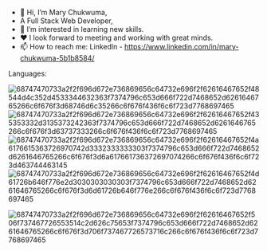 - 👋 Hi, I’m Mary Chukwuma, 
- A Full Stack Web Developer,
- 👀 I’m interested in learning new skills.
- ❤️ I look forward to meeting and working with great minds.
- 📫 How to reach me: Linkedln - https://www.linkedin.com/in/mary-chukwuma-5b1b8584/

Languages:

![68747470733a2f2f696d672e736869656c64732e696f2f62616467652f48544d4c352d4533344632363f7374796c653d666f722d7468652d6261646765266c6f676f3d68746d6c35266c6f676f436f6c6f723d7768697465](https://user-images.githubusercontent.com/91586774/156714573-b5875e77-6f38-4191-8718-a1b730618dcd.svg)
![68747470733a2f2f696d672e736869656c64732e696f2f62616467652f435353332d3135373242363f7374796c653d666f722d7468652d6261646765266c6f676f3d63737333266c6f676f436f6c6f723d7768697465](https://user-images.githubusercontent.com/91586774/156714613-90d7524a-e5df-40f3-b29c-f9c07e5ee4f7.svg)
![68747470733a2f2f696d672e736869656c64732e696f2f62616467652f4a6176615363726970742d3332333333303f7374796c653d666f722d7468652d6261646765266c6f676f3d6a617661736372697074266c6f676f436f6c6f723d463744463145](https://user-images.githubusercontent.com/91586774/156714621-497d018d-3604-4dfb-8e8b-b5b2a9a4080b.svg)
![68747470733a2f2f696d672e736869656c64732e696f2f62616467652f4d61726b646f776e2d3030303030303f7374796c653d666f722d7468652d6261646765266c6f676f3d6d61726b646f776e266c6f676f436f6c6f723d7768697465](https://user-images.githubusercontent.com/91586774/156714628-6945a7e1-ea90-4687-8d77-1084d8b2ed96.svg)

![68747470733a2f2f696d672e736869656c64732e696f2f62616467652f506f737467726553514c2d626c75653f7374796c653d666f722d7468652d6261646765266c6f676f3d706f737467726573716c266c6f676f436f6c6f723d7768697465](https://user-images.githubusercontent.com/91586774/156714662-7f149b99-5bf7-41fb-a179-fe5e5f0a29d0.svg)

<!---
Marydez57/Marydez57 is a ✨ special ✨ repository because its `README.md` (this file) appears on your GitHub profile.
You can click the Preview link to take a look at your changes.
--->
